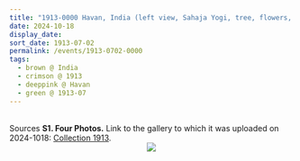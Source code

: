 ```yaml
---
title: "1913-0000 Havan, India (left view, Sahaja Yogi, tree, flowers, mike)"
date: 2024-10-18
display_date: 
sort_date: 1913-07-02
permalink: /events/1913-0702-0000
tags:
  - brown @ India
  - crimson @ 1913
  - deeppink @ Havan
  - green @ 1913-07
---
```


<br>

<wave-list>
  <list-title color="DarkSeaGreen" width="40">Sources</list-title>
  <list-item color="BlanchedAlmond"  width="280"><b>S1. Four Photos.</b> Link to the gallery to which it was uploaded on 2024-1018: <a href="https://eternalmoments.smugmug.com/Collections/Mahipalsingh-Jaisingh-Raul-Collection/1913">Collection 1913</a>.</list-item>
</wave-list>

<div style="text-align: center"><img src="https://pub-bcc3cbe9b1e94ba1ac28915f7a3900fa.r2.dev/1913-0000_Havan_India_(left_view_Sahaja_Yogi_tree_flowers_mike)_02_Crop_2_(Mahipalsingh_Jaisingh_Raul_Collection_scanned_by_Ankit_Khare).jpg" /></div>